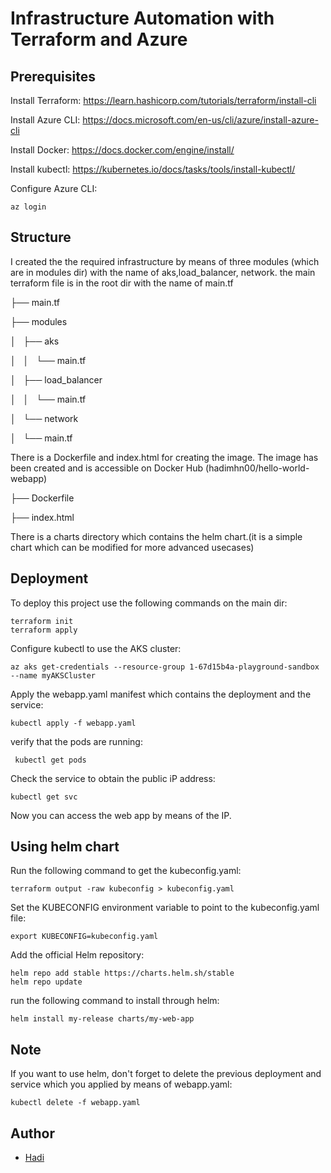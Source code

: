 
# Infrastructure Automation with Terraform and Azure

## Prerequisites

Install Terraform: https://learn.hashicorp.com/tutorials/terraform/install-cli

Install Azure CLI: https://docs.microsoft.com/en-us/cli/azure/install-azure-cli

Install Docker: https://docs.docker.com/engine/install/

Install kubectl: https://kubernetes.io/docs/tasks/tools/install-kubectl/

Configure Azure CLI:

```az login```

## Structure

I created the the required infrastructure by means of three modules (which are in modules dir) with the name of aks,load_balancer, network. the main terraform file is in the root dir with the name of main.tf

├── main.tf

├── modules

│   ├── aks

│   │   └── main.tf

│   ├── load_balancer

│   │   └── main.tf

│   └── network

│       └── main.tf


There is a Dockerfile and index.html for creating the image. The image has been created and is accessible on Docker Hub (hadimhn00/hello-world-webapp)

├── Dockerfile

├── index.html

There is a charts directory which contains the helm chart.(it is a simple chart which can be modified for more advanced usecases)


## Deployment

To deploy this project use the following commands on the main dir:

```
terraform init
terraform apply
```

Configure kubectl to use the AKS cluster:

```
az aks get-credentials --resource-group 1-67d15b4a-playground-sandbox --name myAKSCluster

```
 
 
Apply the webapp.yaml manifest which contains the deployment and the service: 
 ```
kubectl apply -f webapp.yaml
```


verify that the pods are running:
```
 kubectl get pods
```

Check the service to obtain the public iP address:

```
kubectl get svc
```

Now you can access the web app by means of the IP.


## Using helm chart

Run the following command to get the kubeconfig.yaml:

```
terraform output -raw kubeconfig > kubeconfig.yaml

```

Set the KUBECONFIG environment variable to point to the kubeconfig.yaml file:

```
export KUBECONFIG=kubeconfig.yaml
```

Add the official Helm repository:

```
helm repo add stable https://charts.helm.sh/stable
helm repo update
```

run the following command to install through helm:
```
helm install my-release charts/my-web-app
```



## Note

If you want to use helm, don't forget to delete the previous deployment and service which you applied by means of webapp.yaml:

 ```
kubectl delete -f webapp.yaml
```

## Author

- [Hadi](hadi.mhn00@gmail.com)

